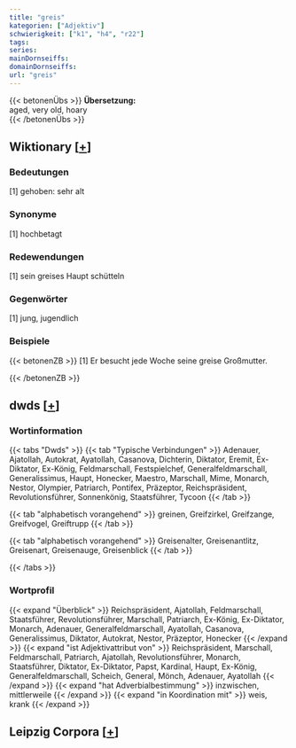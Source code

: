 ```yaml
---
title: "greis"
kategorien: ["Adjektiv"]
schwierigkeit: ["k1", "h4", "r22"]
tags:
series:
mainDornseiffs:
domainDornseiffs:
url: "greis"
---
```


{{< betonenÜbs >}}
**Übersetzung:**  
aged, very old, hoary  
{{< /betonenÜbs >}}

## Wiktionary [[+](https://de.wiktionary.org/wiki/greis)]

### Bedeutungen
[1] gehoben: sehr alt  

### Synonyme
[1] hochbetagt  

### Redewendungen
[1] sein greises Haupt schütteln  

### Gegenwörter
[1] jung, jugendlich  

### Beispiele
{{< betonenZB >}}
[1] Er besucht jede Woche seine greise Großmutter.  

{{< /betonenZB >}}


## dwds [[+](https://www.dwds.de/wb/greis)]

### Wortinformation
{{< tabs "Dwds" >}}
{{< tab "Typische Verbindungen" >}}
Adenauer, Ajatollah, Autokrat, Ayatollah, Casanova, Dichterin, Diktator, Eremit, Ex-Diktator, Ex-König, Feldmarschall, Festspielchef, Generalfeldmarschall, Generalissimus, Haupt, Honecker, Maestro, Marschall, Mime, Monarch, Nestor, Olympier, Patriarch, Pontifex, Präzeptor, Reichspräsident, Revolutionsführer, Sonnenkönig, Staatsführer, Tycoon
{{< /tab >}}

{{< tab "alphabetisch vorangehend" >}}
greinen, Greifzirkel, Greifzange, Greifvogel, Greiftrupp
{{< /tab >}}

{{< tab "alphabetisch vorangehend" >}}
Greisenalter, Greisenantlitz, Greisenart, Greisenauge, Greisenblick
{{< /tab >}}

{{< /tabs >}}

### Wortprofil
{{< expand "Überblick" >}} Reichspräsident, Ajatollah, Feldmarschall, Staatsführer, Revolutionsführer, Marschall, Patriarch, Ex-König, Ex-Diktator, Monarch, Adenauer, Generalfeldmarschall, Ayatollah, Casanova, Generalissimus, Diktator, Autokrat, Nestor, Präzeptor, Honecker {{< /expand >}}
{{< expand "ist Adjektivattribut von" >}} Reichspräsident, Marschall, Feldmarschall, Patriarch, Ajatollah, Revolutionsführer, Monarch, Staatsführer, Diktator, Ex-Diktator, Papst, Kardinal, Haupt, Ex-König, Generalfeldmarschall, Scheich, General, Mönch, Adenauer, Ayatollah {{< /expand >}}
{{< expand "hat Adverbialbestimmung" >}} inzwischen, mittlerweile {{< /expand >}}
{{< expand "in Koordination mit" >}} weis, krank {{< /expand >}}

## Leipzig Corpora [[+](https://corpora.uni-leipzig.de/en/res?word=greis&corpusId=deu_newscrawl-public_2018)]


